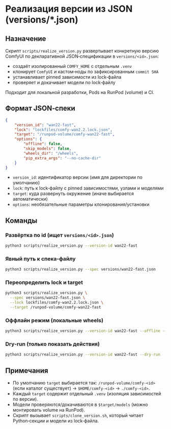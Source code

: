 # Реализация версии из JSON (versions/\*.json)

## Назначение

Скрипт `scripts/realize_version.py` развертывает конкретную версию ComfyUI по декларативной JSON‑спецификации в `versions/<id>.json`:

-   создаёт изолированный `COMFY_HOME` с отдельным `.venv`
-   клонирует `ComfyUI` и кастом‑ноды по зафиксированным `commit SHA`
-   устанавливает pinned зависимости из lock‑файла
-   проверяет и докачивает модели по lock‑файлу

Подходит для локальной разработки, Pods на RunPod (volume) и CI.

## Формат JSON‑спеки

```json
{
    "version_id": "wan22-fast",
    "lock": "lockfiles/comfy-wan2.2.lock.json",
    "target": "/runpod-volume/comfy-wan22-fast",
    "options": {
        "offline": false,
        "skip_models": false,
        "wheels_dir": "/wheels",
        "pip_extra_args": "--no-cache-dir"
    }
}
```

-   `version_id`: идентификатор версии (имя для директории по умолчанию)
-   `lock`: путь к lock‑файлу с pinned зависимостями, узлами и моделями
-   `target`: куда развернуть окружение (иначе выбирается автоматически)
-   `options`: необязательные параметры клонирования/установки

## Команды

### Развёртка по id (ищет `versions/<id>.json`)

```bash
python3 scripts/realize_version.py --version-id wan22-fast
```

### Явный путь к спека‑файлу

```bash
python3 scripts/realize_version.py --spec versions/wan22-fast.json
```

### Переопределить lock и target

```bash
python3 scripts/realize_version.py \
  --spec versions/wan22-fast.json \
  --lock lockfiles/comfy-wan2.2.lock.json \
  --target /runpod-volume/comfy-wan22-fast
```

### Оффлайн режим (локальные wheels)

```bash
python3 scripts/realize_version.py --version-id wan22-fast --offline --wheels-dir /wheels
```

### Dry‑run (только показать действия)

```bash
python3 scripts/realize_version.py --version-id wan22-fast --dry-run
```

## Примечания

-   По умолчанию `target` выбирается так: `/runpod-volume/comfy-<id>` (если каталог существует) → `$HOME/comfy-<id>` → `./comfy-<id>`.
-   Каждый `target` содержит отдельный `.venv` (изоляция зависимостей по версии).
-   Модели проверяются/докачиваются в `$target/models` (можно монтировать volume на RunPod).
-   Скрипт вызывает `scripts/clone_version.sh`, который читает Python‑секции и модели из lock‑файла.
